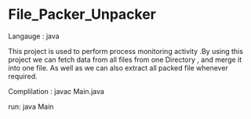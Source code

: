 # File_Packer_Unpacker

Langauge : java

This project is used to perform process monitoring activity .By using this project we can fetch data from all files  from one Directory ,
and merge it into one file. As well as we can also extract all packed file whenever required.

Complilation :
              javac Main.java
              
run:           java Main
        

